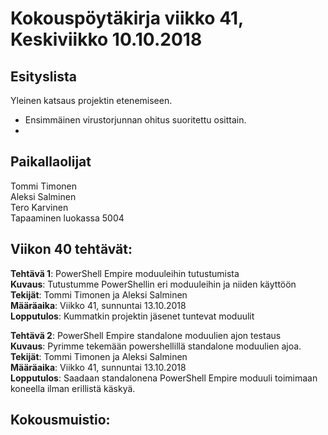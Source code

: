 # Kokouspöytäkirja viikko 41, Keskiviikko 10.10.2018  

## Esityslista  
Yleinen katsaus projektin etenemiseen.  
* Ensimmäinen virustorjunnan ohitus suoritettu osittain.
* 
  
## Paikallaolijat
Tommi Timonen  
Aleksi Salminen  
Tero Karvinen  
Tapaaminen luokassa 5004  

  
## Viikon 40 tehtävät:  

**Tehtävä 1**: PowerShell Empire moduuleihin tutustumista  
**Kuvaus**: Tutustumme PowerShellin eri moduuleihin ja niiden käyttöön  
**Tekijät**: Tommi Timonen ja Aleksi Salminen  
**Määräaika**: Viikko 41, sunnuntai 13.10.2018  
**Lopputulos**: Kummatkin projektin jäsenet tuntevat moduulit  

**Tehtävä 2**: PowerShell Empire standalone moduulien ajon testaus  
**Kuvaus**: Pyrimme tekemään powershellillä standalone moduulien ajoa.  
**Tekijät**: Tommi Timonen ja Aleksi Salminen  
**Määräaika**: Viikko 41, sunnuntai 13.10.2018  
**Lopputulos**: Saadaan standalonena PowerShell Empire moduuli toimimaan koneella ilman erillistä käskyä.  



## Kokousmuistio:  



